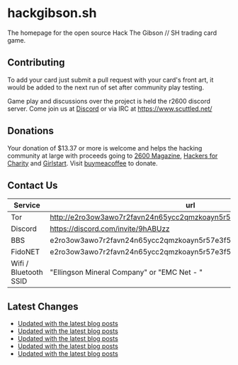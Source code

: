 # hackgibson.sh
The homepage for the open source Hack The Gibson // SH trading card game.


## Contributing

To add your card just submit a pull request with your card's front art, it would be added to the next run of set after community play testing.

Game play and discussions over the project is held the r2600 discord server. Come join us at [Discord](https://discord.com/invite/9hABUzz) or via IRC at https://www.scuttled.net/


## Donations

Your donation of $13.37 or more is welcome and helps the hacking community at large with proceeds going to [2600 Magazine](https://2600.com/), [Hackers for Charity](https://hackersforcharity.org) and [Girlstart](https://girlstart.org).  Visit [buymeacoffee](https://www.buymeacoffee.com/hackgibson.sh) to donate.


## Contact Us

Service | url
-|-
Tor | http://e2ro3ow3awo7r2favn24n65ycc2qmzkoayn5r57e3f56nvjwdcgg32ad.onion
Discord | https://discord.com/invite/9hABUzz
BBS | e2ro3ow3awo7r2favn24n65ycc2qmzkoayn5r57e3f56nvjwdcgg32ad.onion:23
FidoNET | e2ro3ow3awo7r2favn24n65ycc2qmzkoayn5r57e3f56nvjwdcgg32ad.onion:24554
Wifi / Bluetooth SSID | "Ellingson Mineral Company" or "EMC Net - <fidonet address>"

## Latest Changes
<!-- BLOG-POST-LIST:START -->
- [Updated with the latest blog posts](https://github.com/DFW2600/hackgibson.sh/commit/153125ff067ce9eed60f4203bbdd1b0c91564554)
- [Updated with the latest blog posts](https://github.com/DFW2600/hackgibson.sh/commit/039769b29f9c3470ffdd7f5125e572d7e6e7f8a8)
- [Updated with the latest blog posts](https://github.com/DFW2600/hackgibson.sh/commit/c24990c2c29ffe509c763787f8668d48003e111f)
- [Updated with the latest blog posts](https://github.com/DFW2600/hackgibson.sh/commit/7cb13d1cde6586465c9235e9366cea909cb07ad2)
- [Updated with the latest blog posts](https://github.com/DFW2600/hackgibson.sh/commit/dc7f36a4fd69c2c53417f9b1961090daa6c2372f)
<!-- BLOG-POST-LIST:END -->
